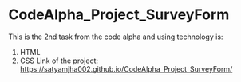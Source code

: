 # CodeAlpha_Project_SurveyForm

This is the 2nd task from the code alpha and using technology is:
1. HTML
2. CSS
Link of the project: https://satyamjha002.github.io/CodeAlpha_Project_SurveyForm/
